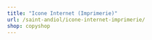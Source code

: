 ```yaml
---
title: "Icone Internet (Imprimerie)"
url: /saint-andiol/icone-internet-imprimerie/
shop: copyshop
---
```

